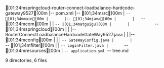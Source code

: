 [01;34mspringcloud-router-connect-loadbalance-hardcode-gateway9527[00m
|-- pom.xml
|-- [01;34msrc[00m
|   `-- [01;34mmain[00m
|       |-- [01;34mjava[00m
|       |   `-- [01;34mcom[00m
|       |       `-- [01;34matguigu[00m
|       |           `-- [01;34mspringcloud[00m
|       |               |-- RouterConnectLoadbalanceHardcodeGateWay9527.java
|       |               |-- [01;34mconfig[00m
|       |               |   `-- GateWayConfig.java
|       |               `-- [01;34mfilter[00m
|       |                   `-- LoginFilter.java
|       `-- [01;34mresources[00m
|           `-- application.yml
`-- tree.md

9 directories, 6 files
